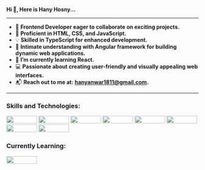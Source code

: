   **Hi 👋, Here is Hany Hosny...**

  <hr>

- 🌟 **Frontend Developer eager to collaborate on exciting projects.**
- 📜 **Proficient in HTML, CSS, and JavaScript.**
- 💡 **Skilled in TypeScript for enhanced development.**
- 🚀 **Intimate understanding with Angular framework for building dynamic web applications.**
- 🌱 **I’m currently learning React.**
- 💻 **Passionate about creating user-friendly and visually appealing web interfaces.**
- 📬 **Reach out to me at: hanyanwar1811@gmail.com.**

<hr>

### Skills and Technologies:
<img src="https://img.shields.io/badge/WordPress-21759B?style=flat-square&logo=wordpress&logoColor=white" width="80" height="20">
<img src="https://img.shields.io/badge/Webflow-4353FF?style=flat-square&logo=webflow&logoColor=white" width="80" height="20">
<img src="https://img.shields.io/badge/HTML-239120?style=flat-square&logo=html5&logoColor=white" width="80" height="20">  <img src="https://img.shields.io/badge/CSS-1572B6?style=flat-square&logo=css3&logoColor=white" width="80" height="20">
<img src="https://img.shields.io/badge/Tailwind%20CSS-06B6D4?style=flat-square&logo=tailwindcss&logoColor=white" width="80" height="20">
<img src="https://img.shields.io/badge/JavaScript-F7DF1E?style=flat-square&logo=javascript&logoColor=black" width="80" height="20">
<img src="https://img.shields.io/badge/TypeScript-3178C6?style=flat-square&logo=typescript&logoColor=white" width="80" height="20">
<img src="https://img.shields.io/badge/Angular-DD0031?style=flat-square&logo=angular&logoColor=white" width="80" height="20">

### Currently Learning:
<img src="https://img.shields.io/badge/React-61DAFB?style=flat-square&logo=react&logoColor=black" width="80" height="20">

<!--
**HanyHosny1/HanyHosny1** is a ✨ _special_ ✨ repository because its `README.md` (this file) appears on your GitHub profile.
-->
